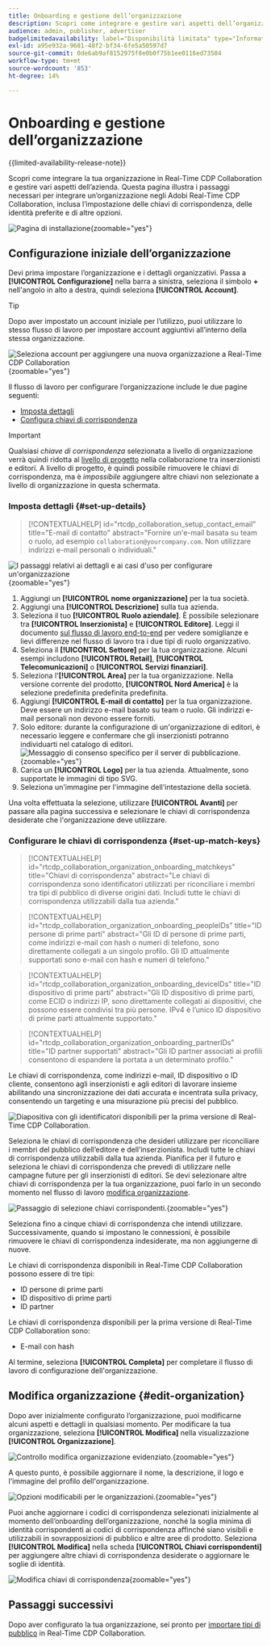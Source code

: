 ```yaml
---
title: Onboarding e gestione dell’organizzazione
description: Scopri come integrare e gestire vari aspetti dell’organizzazione in Real-Time CDP Collaboration
audience: admin, publisher, advertiser
badgelimitedavailability: label="Disponibilità limitata" type="Informative" url="https://helpx.adobe.com/legal/product-descriptions/real-time-customer-data-platform-collaboration.html newtab=true"
exl-id: a95e932a-9681-48f2-bf34-6fe5a50597d7
source-git-commit: 0de6ab9af8152975f8e0b0f75b1ee0116ed73584
workflow-type: tm+mt
source-wordcount: '853'
ht-degree: 14%

---
```


# Onboarding e gestione dell’organizzazione

{{limited-availability-release-note}}

Scopri come integrare la tua organizzazione in Real-Time CDP Collaboration e gestire vari aspetti dell’azienda. Questa pagina illustra i passaggi necessari per integrare un’organizzazione negli Adobi Real-Time CDP Collaboration, inclusa l’impostazione delle chiavi di corrispondenza, delle identità preferite e di altre opzioni.

![Pagina di installazione](/help/assets/setup/manage-organization/my-organization.png){zoomable="yes"}

## Configurazione iniziale dell’organizzazione

Devi prima impostare l’organizzazione e i dettagli organizzativi. Passa a **[!UICONTROL Configurazione]** nella barra a sinistra, seleziona il simbolo **+** nell&#39;angolo in alto a destra, quindi seleziona **[!UICONTROL Account]**.

>[!TIP]
>
>Dopo aver impostato un account iniziale per l’utilizzo, puoi utilizzare lo stesso flusso di lavoro per impostare account aggiuntivi all’interno della stessa organizzazione.

![Seleziona account per aggiungere una nuova organizzazione a Real-Time CDP Collaboration](/help/assets/setup/manage-organization/add-new-account.png){zoomable="yes"}

Il flusso di lavoro per configurare l’organizzazione include le due pagine seguenti:

* [Imposta dettagli](#set-up-details)
* [Configura chiavi di corrispondenza](#set-up-match-keys)

>[!IMPORTANT]
>
>Qualsiasi *chiave di corrispondenza* selezionata a livello di organizzazione verrà quindi ridotta al [livello di progetto](/help/guide/collaborate/manage-projects.md) nella collaborazione tra inserzionisti e editori. A livello di progetto, è quindi possibile rimuovere le chiavi di corrispondenza, ma è *impossibile* aggiungere altre chiavi non selezionate a livello di organizzazione in questa schermata.

### Imposta dettagli {#set-up-details}

>[!CONTEXTUALHELP]
>id="rtcdp_collaboration_setup_contact_email"
>title="E-mail di contatto"
>abstract="Fornire un&#39;e-mail basata su team o ruolo, ad esempio `collaboration@yourcompany.com`. Non utilizzare indirizzi e-mail personali o individuali."

![I passaggi relativi ai dettagli e ai casi d&#39;uso per configurare un&#39;organizzazione](/help/assets/setup/manage-organization/add-organization-details.png){zoomable="yes"}

1. Aggiungi un **[!UICONTROL nome organizzazione]** per la tua società.
2. Aggiungi una **[!UICONTROL Descrizione]** sulla tua azienda.
3. Seleziona il tuo **[!UICONTROL Ruolo aziendale]**. È possibile selezionare tra **[!UICONTROL Inserzionista]** e **[!UICONTROL Editore]**. Leggi il documento [sul flusso di lavoro end-to-end](/help/guide/end-to-end-workflow.md) per vedere somiglianze e lievi differenze nel flusso di lavoro tra i due tipi di ruolo organizzativo.
4. Seleziona il **[!UICONTROL Settore]** per la tua organizzazione. Alcuni esempi includono **[!UICONTROL Retail]**, **[!UICONTROL Telecomunicazioni]** o **[!UICONTROL Servizi finanziari]**.
5. Seleziona l&#39;**[!UICONTROL Area]** per la tua organizzazione. Nella versione corrente del prodotto, **[!UICONTROL Nord America]** è la selezione predefinita predefinita predefinita.
6. Aggiungi **[!UICONTROL E-mail di contatto]** per la tua organizzazione. Deve essere un indirizzo e-mail basato su team o ruolo. Gli indirizzi e-mail personali non devono essere forniti.
7. <span class="preview"> Solo editore</span>: durante la configurazione di un&#39;organizzazione di editori, è necessario leggere e confermare che gli inserzionisti potranno individuarti nel catalogo di editori.
   ![Messaggio di consenso specifico per il server di pubblicazione.](/help/assets/setup/manage-organization/publisher-specific-optin-message.png){zoomable="yes"}
8. Carica un **[!UICONTROL Logo]** per la tua azienda. Attualmente, sono supportate le immagini di tipo SVG.
9. Seleziona un&#39;immagine per l&#39;immagine dell&#39;intestazione della società.

Una volta effettuata la selezione, utilizzare **[!UICONTROL Avanti]** per passare alla pagina successiva e selezionare le chiavi di corrispondenza desiderate che l&#39;organizzazione deve utilizzare.

### Configurare le chiavi di corrispondenza {#set-up-match-keys}

>[!CONTEXTUALHELP]
>id="rtcdp_collaboration_organization_onboarding_matchkeys"
>title="Chiavi di corrispondenza"
>abstract="Le chiavi di corrispondenza sono identificatori utilizzati per riconciliare i membri tra tipi di pubblico di diverse origini dati. Includi tutte le chiavi di corrispondenza utilizzabili dalla tua azienda."

>[!CONTEXTUALHELP]
>id="rtcdp_collaboration_organization_onboarding_peopleIDs"
>title="ID persone di prime parti"
>abstract="Gli ID di persone di prime parti, come indirizzi e-mail con hash o numeri di telefono, sono direttamente collegati a un singolo profilo. Gli ID attualmente supportati sono e-mail con hash e numeri di telefono."

>[!CONTEXTUALHELP]
>id="rtcdp_collaboration_organization_onboarding_deviceIDs"
>title="ID dispositivo di prime parti"
>abstract="Gli ID dispositivo di prime parti, come ECID o indirizzi IP, sono direttamente collegati ai dispositivi, che possono essere condivisi tra più persone. IPv4 è l’unico ID dispositivo di prime parti attualmente supportato."

>[!CONTEXTUALHELP]
>id="rtcdp_collaboration_organization_onboarding_partnerIDs"
>title="ID partner supportati"
>abstract="Gli ID partner associati ai profili consentono di espandere la portata a un determinato profilo."

Le chiavi di corrispondenza, come indirizzi e-mail, ID dispositivo o ID cliente, consentono agli inserzionisti e agli editori di lavorare insieme abilitando una sincronizzazione dei dati accurata e incentrata sulla privacy, consentendo un targeting e una misurazione più precisi del pubblico.

![Diapositiva con gli identificatori disponibili per la prima versione di Real-Time CDP Collaboration.](/help/assets/setup/manage-organization/available-identifiers.png)

Seleziona le chiavi di corrispondenza che desideri utilizzare per riconciliare i membri del pubblico dell’editore e dell’inserzionista. Includi tutte le chiavi di corrispondenza utilizzabili dalla tua azienda. Pianifica per il futuro e seleziona le chiavi di corrispondenza che prevedi di utilizzare nelle campagne future per gli inserzionisti di editori. Se devi selezionare altre chiavi di corrispondenza per la tua organizzazione, puoi farlo in un secondo momento nel flusso di lavoro [modifica organizzazione](#edit-organization).

![Passaggio di selezione chiavi corrispondenti.](/help/assets/setup/manage-organization/add-organization-match-keys.png){zoomable="yes"}

Seleziona fino a cinque chiavi di corrispondenza che intendi utilizzare. Successivamente, quando si impostano le connessioni, è possibile rimuovere le chiavi di corrispondenza indesiderate, ma non aggiungerne di nuove.

Le chiavi di corrispondenza disponibili in Real-Time CDP Collaboration possono essere di tre tipi:

* ID persone di prime parti
* ID dispositivo di prime parti
* ID partner

Le chiavi di corrispondenza disponibili per la prima versione di Real-Time CDP Collaboration sono:

* E-mail con hash

<!--

not available in the Limited GA release

* Hashed phone
* IPv4

-->

Al termine, seleziona **[!UICONTROL Completa]** per completare il flusso di lavoro di configurazione dell&#39;organizzazione.

## Modifica organizzazione {#edit-organization}

Dopo aver inizialmente configurato l’organizzazione, puoi modificarne alcuni aspetti e dettagli in qualsiasi momento. Per modificare la tua organizzazione, seleziona **[!UICONTROL Modifica]** nella visualizzazione **[!UICONTROL Organizzazione]**.

![Controllo modifica organizzazione evidenziato.](/help/assets/setup/manage-organization/edit-organization.png){zoomable="yes"}

A questo punto, è possibile aggiornare il nome, la descrizione, il logo e l&#39;immagine del profilo dell&#39;organizzazione.

![Opzioni modificabili per le organizzazioni.](/help/assets/setup/manage-organization/editable-options.png){zoomable="yes"}

Puoi anche aggiornare i codici di corrispondenza selezionati inizialmente al momento dell’onboarding dell’organizzazione, nonché la soglia minima di identità corrispondenti ai codici di corrispondenza affinché siano visibili e utilizzabili in sovrapposizioni di pubblico e altre aree di prodotto. Seleziona **[!UICONTROL Modifica]** nella scheda **[!UICONTROL Chiavi corrispondenti]** per aggiungere altre chiavi di corrispondenza desiderate o aggiornare le soglie di identità.

![Modifica chiavi di corrispondenza](/help/assets/setup/manage-organization/edit-match-keys.png){zoomable="yes"}

## Passaggi successivi

Dopo aver configurato la tua organizzazione, sei pronto per [importare tipi di pubblico](/help/guide/setup/onboard-audiences.md) in Real-Time CDP Collaboration.

